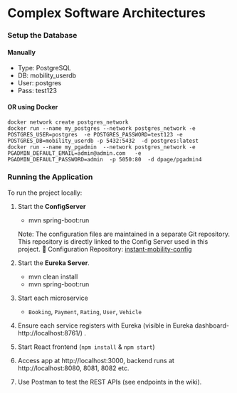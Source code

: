 # Complex Software Architectures

### Setup the Database

#### Manually

- Type: PostgreSQL
- DB: mobility_userdb
- User: postgres
- Pass: test123

#### OR using Docker

```
docker network create postgres_network
docker run --name my_postgres --network postgres_network -e POSTGRES_USER=postgres  -e POSTGRES_PASSWORD=test123 -e POSTGRES_DB=mobility_userdb -p 5432:5432  -d postgres:latest
docker run --name my_pgadmin  --network postgres_network -e PGADMIN_DEFAULT_EMAIL=admin@admin.com   -e PGADMIN_DEFAULT_PASSWORD=admin  -p 5050:80  -d dpage/pgadmin4
```

### Running the Application

To run the project locally:

1. Start the **ConfigServer**       
    - mvn spring-boot:run    

    Note: The configuration files are maintained in a separate Git repository. This repository is directly linked to the Config Server used in this project.
    🔗 Configuration Repository: [instant-mobility-config](https://github.com/mariasaleem11228/instant-mobility-config.git)

2. Start the **Eureka Server**.
    - mvn clean install
    - mvn spring-boot:run
3. Start each microservice
   - `Booking`, `Payment`, `Rating`, `User`, `Vehicle`
4. Ensure each service registers with Eureka (visible in Eureka dashboard- http://localhost:8761/) .
5. Start React frontend (`npm install` & `npm start`)
6. Access app at http://localhost:3000, backend runs at http://localhost:8080, 8081, 8082 etc.
7. Use Postman to test the REST APIs (see endpoints in the wiki).
